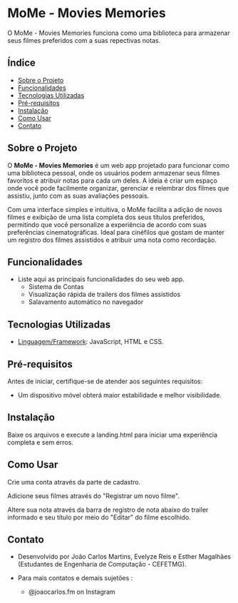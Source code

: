 # MoMe - Movies Memories

O MoMe - Movies Memories funciona como uma biblioteca para armazenar seus filmes preferidos com a suas repectivas notas.

## Índice

- [Sobre o Projeto](#sobre-o-projeto)
- [Funcionalidades](#funcionalidades)
- [Tecnologias Utilizadas](#tecnologias-utilizadas)
- [Pré-requisitos](#pré-requisitos)
- [Instalação](#instalação)
- [Como Usar](#como-usar)
- [Contato](#contato)
  
## Sobre o Projeto

O **MoMe - Movies Memories** é um web app projetado para funcionar como uma biblioteca pessoal, onde os usuários podem armazenar seus filmes favoritos e atribuir notas para cada um deles. A ideia é criar um espaço onde você pode facilmente organizar, gerenciar e relembrar dos filmes que assistiu, junto com as suas avaliações pessoais.

Com uma interface simples e intuitiva, o MoMe facilita a adição de novos filmes e exibição de uma lista completa dos seus títulos preferidos, permitindo que você personalize a experiência de acordo com suas preferências cinematográficas. Ideal para cinéfilos que gostam de manter um registro dos filmes assistidos e atribuir uma nota como recordação.


## Funcionalidades

- Liste aqui as principais funcionalidades do seu web app.
  - Sistema de Contas
  - Visualização rápida de trailers dos filmes assistidos
  - Salavamento automático no navegador
  
## Tecnologias Utilizadas

- [Linguagem/Framework](#): JavaScript, HTML e CSS.

## Pré-requisitos

Antes de iniciar, certifique-se de atender aos seguintes requisitos:

- Um dispositivo móvel obterá maior estabilidade e melhor visibilidade.

## Instalação

Baixe os arquivos e execute a landing.html para iniciar uma experiência completa e sem erros.

## Como Usar

Crie uma conta através da parte de cadastro.

Adicione seus filmes através do "Registrar um novo filme".

Altere sua nota através da barra de registro de nota abaixo do trailer informado e seu título por meio do "Editar" do filme escolhido.

## Contato
- Desenvolvido por João Carlos Martins, Evelyze Reis e Esther Magalhães (Estudantes de Engenharia de Computação - CEFETMG).

- Para mais contatos e demais sujetões : 
  - @joaocarlos.fm on Instagram

